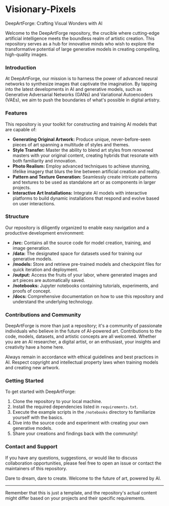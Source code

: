 # Visionary-Pixels
DeepArtForge: Crafting Visual Wonders with AI

Welcome to the DeepArtForge repository, the crucible where cutting-edge artificial intelligence meets the boundless realm of artistic creation. This repository serves as a hub for innovative minds who wish to explore the transformative potential of large generative models in creating compelling, high-quality images.

### Introduction

At DeepArtForge, our mission is to harness the power of advanced neural networks to synthesize images that captivate the imagination. By tapping into the latest developments in AI and generative models, such as Generative Adversarial Networks (GANs) and Variational Autoencoders (VAEs), we aim to push the boundaries of what's possible in digital artistry.

### Features

This repository is your toolkit for constructing and training AI models that are capable of:

- **Generating Original Artwork:** Produce unique, never-before-seen pieces of art spanning a multitude of styles and themes.
- **Style Transfer:** Master the ability to blend art styles from renowned masters with your original content, creating hybrids that resonate with both familiarity and innovation.
- **Photo Realism:** Employ advanced techniques to achieve stunning, lifelike imagery that blurs the line between artificial creation and reality.
- **Pattern and Texture Generation:** Seamlessly create intricate patterns and textures to be used as standalone art or as components in larger projects.
- **Interactive Art Installations:** Integrate AI models with interactive platforms to build dynamic installations that respond and evolve based on user interactions.

### Structure

Our repository is diligently organized to enable easy navigation and a productive development environment:

- **/src:** Contains all the source code for model creation, training, and image generation.
- **/data:** The designated space for datasets used for training our generative models.
- **/models:** Store and retrieve pre-trained models and checkpoint files for quick iteration and deployment.
- **/output:** Access the fruits of your labor, where generated images and art pieces are automatically saved.
- **/notebooks:** Jupyter notebooks containing tutorials, experiments, and proofs of concept.
- **/docs:** Comprehensive documentation on how to use this repository and understand the underlying technology.

### Contributions and Community

DeepArtForge is more than just a repository; it's a community of passionate individuals who believe in the future of AI-powered art. Contributions to the code, models, datasets, and artistic concepts are all welcomed. Whether you are an AI researcher, a digital artist, or an enthusiast, your insights and creativity have a home here.

Always remain in accordance with ethical guidelines and best practices in AI. Respect copyright and intellectual property laws when training models and creating new artwork.

### Getting Started

To get started with DeepArtForge:

1. Clone the repository to your local machine.
2. Install the required dependencies listed in `requirements.txt`.
3. Execute the example scripts in the `/notebooks` directory to familiarize yourself with the basics.
4. Dive into the source code and experiment with creating your own generative models.
5. Share your creations and findings back with the community!

### Contact and Support

If you have any questions, suggestions, or would like to discuss collaboration opportunities, please feel free to open an issue or contact the maintainers of this repository.

Dare to dream, dare to create. Welcome to the future of art, powered by AI.

---

Remember that this is just a template, and the repository's actual content might differ based on your projects and their specific requirements.
